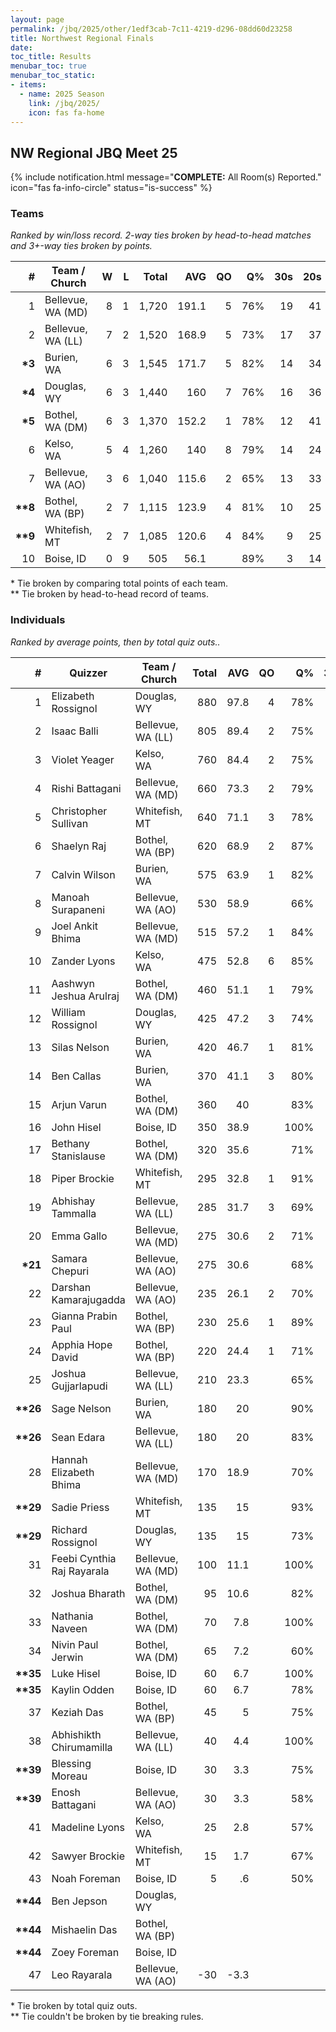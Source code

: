 ```yaml
---
layout: page
permalink: /jbq/2025/other/1edf3cab-7c11-4219-d296-08dd60d23258
title: Northwest Regional Finals
date: 
toc_title: Results
menubar_toc: true
menubar_toc_static:
- items:
  - name: 2025 Season
    link: /jbq/2025/
    icon: fas fa-home
---
```



## NW Regional JBQ Meet 25

{% include notification.html
   message="<b>COMPLETE:</b> All Room(s) Reported."
   icon="fas fa-info-circle"
   status="is-success" %}


### Teams

*Ranked by win/loss record. 2-way ties broken by head-to-head matches and 3+-way ties broken by points.*

| # | Team / Church | W | L | Total | AVG | QO | Q% | 30s | 20s | 10s |
|--:|---|--:|--:|--:|--:|--:|--:|--:|--:|--:|
| 1 | Bellevue, WA (MD) | 8 | 1 | 1,720 | 191.1 | 5 | 76% | 19 | 41 | 59 |
| 2 | Bellevue, WA (LL) | 7 | 2 | 1,520 | 168.9 | 5 | 73% | 17 | 37 | 54 |
| **\*3** | Burien, WA | 6 | 3 | 1,545 | 171.7 | 5 | 82% | 14 | 34 | 58 |
| **\*4** | Douglas, WY | 6 | 3 | 1,440 | 160 | 7 | 76% | 16 | 36 | 42 |
| **\*5** | Bothel, WA (DM) | 6 | 3 | 1,370 | 152.2 | 1 | 78% | 12 | 41 | 44 |
| 6 | Kelso, WA | 5 | 4 | 1,260 | 140 | 8 | 79% | 14 | 24 | 50 |
| 7 | Bellevue, WA (AO) | 3 | 6 | 1,040 | 115.6 | 2 | 65% | 13 | 33 | 41 |
| **\*\*8** | Bothel, WA (BP) | 2 | 7 | 1,115 | 123.9 | 4 | 81% | 10 | 25 | 42 |
| **\*\*9** | Whitefish, MT | 2 | 7 | 1,085 | 120.6 | 4 | 84% | 9 | 25 | 38 |
| 10 | Boise, ID | 0 | 9 | 505 | 56.1 |  | 89% | 3 | 14 | 16 |

\* Tie broken by comparing total points of each team.\
\*\* Tie broken by head-to-head record of teams.

### Individuals

*Ranked by average points, then by total quiz outs..*

| # | Quizzer | Team / Church | Total | AVG | QO | Q% | 30s | 20s | 10s |
|--:|---|---|--:|--:|--:|--:|--:|--:|--:|
| 1 | Elizabeth Rossignol | Douglas, WY | 880 | 97.8 | 4 | 78% | 15 | 25 | 3 |
| 2 | Isaac Balli | Bellevue, WA (LL) | 805 | 89.4 | 2 | 75% | 14 | 26 |  |
| 3 | Violet Yeager | Kelso, WA | 760 | 84.4 | 2 | 75% | 14 | 24 |  |
| 4 | Rishi Battagani | Bellevue, WA (MD) | 660 | 73.3 | 2 | 79% | 9 | 24 | 1 |
| 5 | Christopher Sullivan | Whitefish, MT | 640 | 71.1 | 3 | 78% | 7 | 19 | 10 |
| 6 | Shaelyn Raj | Bothel, WA (BP) | 620 | 68.9 | 2 | 87% | 9 | 14 | 10 |
| 7 | Calvin Wilson | Burien, WA | 575 | 63.9 | 1 | 82% | 9 | 18 |  |
| 8 | Manoah Surapaneni | Bellevue, WA (AO) | 530 | 58.9 |  | 66% | 11 | 20 |  |
| 9 | Joel Ankit Bhima | Bellevue, WA (MD) | 515 | 57.2 | 1 | 84% | 8 | 15 | 3 |
| 10 | Zander Lyons | Kelso, WA | 475 | 52.8 | 6 | 85% |  |  | 46 |
| 11 | Aashwyn Jeshua Arulraj | Bothel, WA (DM) | 460 | 51.1 | 1 | 79% | 5 | 17 | 4 |
| 12 | William Rossignol | Douglas, WY | 425 | 47.2 | 3 | 74% | 1 | 10 | 24 |
| 13 | Silas Nelson | Burien, WA | 420 | 46.7 | 1 | 81% | 5 | 16 |  |
| 14 | Ben Callas | Burien, WA | 370 | 41.1 | 3 | 80% |  |  | 39 |
| 15 | Arjun Varun | Bothel, WA (DM) | 360 | 40 |  | 83% | 3 | 8 | 14 |
| 16 | John Hisel | Boise, ID | 350 | 38.9 |  | 100% | 2 | 13 | 3 |
| 17 | Bethany Stanislause | Bothel, WA (DM) | 320 | 35.6 |  | 71% | 3 | 13 | 8 |
| 18 | Piper Brockie | Whitefish, MT | 295 | 32.8 | 1 | 91% | 2 | 6 | 12 |
| 19 | Abhishay Tammalla | Bellevue, WA (LL) | 285 | 31.7 | 3 | 69% |  |  | 33 |
| 20 | Emma Gallo | Bellevue, WA (MD) | 275 | 30.6 | 2 | 71% |  |  | 32 |
| **\*21** | Samara Chepuri | Bellevue, WA (AO) | 275 | 30.6 |  | 68% | 2 | 13 | 6 |
| 22 | Darshan Kamarajugadda | Bellevue, WA (AO) | 235 | 26.1 | 2 | 70% |  |  | 28 |
| 23 | Gianna Prabin Paul | Bothel, WA (BP) | 230 | 25.6 | 1 | 89% |  | 8 | 8 |
| 24 | Apphia Hope David | Bothel, WA (BP) | 220 | 24.4 | 1 | 71% |  | 2 | 23 |
| 25 | Joshua Gujjarlapudi | Bellevue, WA (LL) | 210 | 23.3 |  | 65% | 3 | 9 | 1 |
| **\*\*26** | Sage Nelson | Burien, WA | 180 | 20 |  | 90% |  |  | 19 |
| **\*\*26** | Sean Edara | Bellevue, WA (LL) | 180 | 20 |  | 83% |  |  | 20 |
| 28 | Hannah Elizabeth Bhima | Bellevue, WA (MD) | 170 | 18.9 |  | 70% |  |  | 23 |
| **\*\*29** | Sadie Priess | Whitefish, MT | 135 | 15 |  | 93% |  |  | 14 |
| **\*\*29** | Richard Rossignol | Douglas, WY | 135 | 15 |  | 73% |  | 1 | 15 |
| 31 | Feebi Cynthia Raj Rayarala | Bellevue, WA (MD) | 100 | 11.1 |  | 100% | 2 | 2 |  |
| 32 | Joshua Bharath | Bothel, WA (DM) | 95 | 10.6 |  | 82% |  | 2 | 7 |
| 33 | Nathania Naveen | Bothel, WA (DM) | 70 | 7.8 |  | 100% |  |  | 7 |
| 34 | Nivin Paul Jerwin | Bothel, WA (DM) | 65 | 7.2 |  | 60% | 1 | 1 | 4 |
| **\*\*35** | Luke Hisel | Boise, ID | 60 | 6.7 |  | 100% | 1 |  | 3 |
| **\*\*35** | Kaylin Odden | Boise, ID | 60 | 6.7 |  | 78% |  |  | 7 |
| 37 | Keziah Das | Bothel, WA (BP) | 45 | 5 |  | 75% | 1 | 1 | 1 |
| 38 | Abhishikth Chirumamilla | Bellevue, WA (LL) | 40 | 4.4 |  | 100% |  | 2 |  |
| **\*\*39** | Blessing Moreau | Boise, ID | 30 | 3.3 |  | 75% |  | 1 | 2 |
| **\*\*39** | Enosh Battagani | Bellevue, WA (AO) | 30 | 3.3 |  | 58% |  |  | 7 |
| 41 | Madeline Lyons | Kelso, WA | 25 | 2.8 |  | 57% |  |  | 4 |
| 42 | Sawyer Brockie | Whitefish, MT | 15 | 1.7 |  | 67% |  |  | 2 |
| 43 | Noah Foreman | Boise, ID | 5 | .6 |  | 50% |  |  | 1 |
| **\*\*44** | Ben Jepson | Douglas, WY |  |  |  |  |  |  |  |
| **\*\*44** | Mishaelin Das | Bothel, WA (BP) |  |  |  |  |  |  |  |
| **\*\*44** | Zoey Foreman | Boise, ID |  |  |  |  |  |  |  |
| 47 | Leo Rayarala | Bellevue, WA (AO) | -30 | -3.3 |  |  |  |  |  |

\* Tie broken by total quiz outs.\
\*\* Tie couldn't be broken by tie breaking rules.

